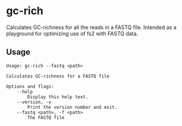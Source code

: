 # gc-rich
Calculates GC-richness for all the reads in a FASTQ file. Intended as a playground for 
optimizing use of fs2 with FASTQ data. 

## Usage
    Usage: gc-rich --fastq <path>
    
    Calculates GC-richness for a FASTQ file
    
    Options and flags:
        --help
            Display this help text.
        --version, -v
            Print the version number and exit.
        --fastq <path>, -f <path>
            The FASTQ file
